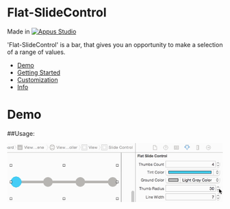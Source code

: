 Flat-SlideControl
=====================

Made in [![Appus Studio](https://github.com/appus-studio/Appus-Splash/blob/master/image/logo.png)](http://appus.pro)

'Flat-SlideControl' is a bar, that gives you an opportunity to make a selection of a range of values.

* [Demo](#demo)
* [Getting Started](#getting-started)
* [Customization](#customization)
* [Info](#info)

# Demo

##Usage:

![](https://github.com/CrazyRA2Ivan/Test/blob/qweqwe/storyboardConfig.gif)
